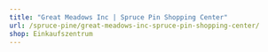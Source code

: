```yaml
---
title: "Great Meadows Inc | Spruce Pin Shopping Center"
url: /spruce-pine/great-meadows-inc-spruce-pin-shopping-center/
shop: Einkaufszentrum
---
```

